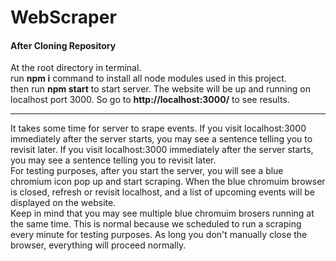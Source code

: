# WebScraper

<h4>After Cloning Repository</h4>
At the root directory in terminal. 
<br>
run <b>npm i</b> command to install all node modules used in this project.
<br>
then run <b>npm start</b> to start server. The website will be up and running on localhost port 3000. So go to <b>http://localhost:3000/</b> to see results.
<br>
<hr>
It takes some time for server to srape events. If you visit localhost:3000 immediately after the server starts, you may see a sentence telling you to revisit later.
If you visit localhost:3000 immediately after the server starts, you may see a sentence telling you to revisit later.
<br>
For testing purposes, after you start the server, you will see a blue chromium icon pop up and start scraping. When the blue chromuim browser is closed, refresh or revisit localhost, and a list of upcoming events will be displayed on the website.
<br>
Keep in mind that you may see multiple blue chromuim brosers running at the same time. This is normal because we scheduled to run a scraping every minute for testing purposes. As long you don't manually close the browser, everything will proceed normally.
